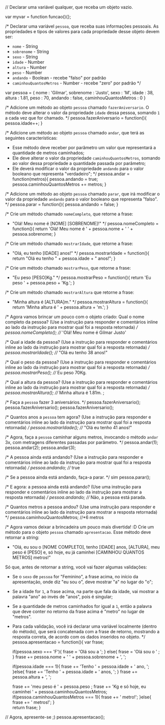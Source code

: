 // Declarar uma variável qualquer, que receba um objeto vazio.

var myvar = function funcao(){};

/*
Declarar uma variável `pessoa`, que receba suas informações pessoais.
As propriedades e tipos de valores para cada propriedade desse objeto devem ser:
- `nome` - String
- `sobrenome` - String
- `sexo` - String
- `idade` - Number
- `altura` - Number
- `peso` - Number
- `andando` - Boolean - recebe "falso" por padrão
- `caminhouQuantosMetros` - Number - recebe "zero" por padrão
*/

var pessoa = {
     nome : 'Gilmar',
     sobrenome : 'Justo',
     sexo : 'M',
     idade : 38,
     altura : 1.81,
     peso : 70,
     andando : false,
     caminhouQuantosMetros : 0
}

/*
Adicione um método ao objeto `pessoa` chamado `fazerAniversario`. O método deve
alterar o valor da propriedade `idade` dessa pessoa, somando `1` a cada vez que
for chamado.
*/
pessoa.fazerAniversario = function(){
     pessoa.idade++;
}


/*
Adicione um método ao objeto `pessoa` chamado `andar`, que terá as seguintes
características:
- Esse método deve receber por parâmetro um valor que representará a quantidade
de metros caminhados;
- Ele deve alterar o valor da propriedade `caminhouQuantosMetros`, somando ao
valor dessa propriedade a quantidade passada por parâmetro;
- Ele deverá modificar o valor da propriedade `andando` para o valor
booleano que representa "verdadeiro";
*/
pessoa.andar = function(metros){
     pessoa.andando = true;
     pessoa.caminhouQuantosMetros += metros;
}

/*
Adicione um método ao objeto `pessoa` chamado `parar`, que irá modificar o valor
da propriedade `andando` para o valor booleano que representa "falso".
*/
pessoa.parar = function(){
     pessoa.andando = false;
}

/*
Crie um método chamado `nomeCompleto`, que retorne a frase:
- "Olá! Meu nome é [NOME] [SOBRENOME]!"
*/
pessoa.nomeCompleto = function(){
     return 'Olá! Meu nome é ' + pessoa.nome + ' ' + pessoa.sobrenome;
}

/*
Crie um método chamado `mostrarIdade`, que retorne a frase:
- "Olá, eu tenho [IDADE] anos!"
*/
pessoa.mostrarIdade = function(){
     return "Olá eu tenho " + pessoa.idade + " anos!";
}

/*
Crie um método chamado `mostrarPeso`, que retorne a frase:
- "Eu peso [PESO]Kg."
*/
pessoa.mostrarPeso = function(){
     return 'Eu peso ' + pessoa.peso + 'Kg.';
}

/*
Crie um método chamado `mostrarAltura` que retorne a frase:
- "Minha altura é [ALTURA]m."
*/
pessoa.mostrarAltura = function(){
     return 'Minha altura é ' + pessoa.altura + 'm.';
}



/*
Agora vamos brincar um pouco com o objeto criado:
Qual o nome completo da pessoa? (Use a instrução para responder e comentários
inline ao lado da instrução para mostrar qual foi a resposta retornada)
*/
pessoa.nomeCompleto(); //* 'Olá! Meu nome é Gilmar  Justo'

/*
Qual a idade da pessoa? (Use a instrução para responder e comentários
inline ao lado da instrução para mostrar qual foi a resposta retornada)
*/
pessoa.mostrarIdade(); //* "Olá eu tenho 38 anos!"

/*
Qual o peso da pessoa? (Use a instrução para responder e comentários
inline ao lado da instrução para mostrar qual foi a resposta retornada)
*/
pessoa.mostrarPeso(); //* Eu peso 70Kg.

/*
Qual a altura da pessoa? (Use a instrução para responder e comentários
inline ao lado da instrução para mostrar qual foi a resposta retornada)
*/
pessoa.mostrarAltura(); //* Minha altura é 1.81m. ;

/*
Faça a `pessoa` fazer 3 aniversários.
*/
pessoa.fazerAniversario();
pessoa.fazerAniversario();
pessoa.fazerAniversario();

/*
Quantos anos a `pessoa` tem agora? (Use a instrução para responder e
comentários inline ao lado da instrução para mostrar qual foi a resposta
retornada)
*/
pessoa.mostrarIdade(); //* "Olá eu tenho 41 anos!"


/*
Agora, faça a `pessoa` caminhar alguns metros, invocando o método `andar` 3x,
com metragens diferentes passadas por parâmetro.
*/
pessoa.andar(1);
pessoa.andar(2);
pessoa.andar(3);

/*
A pessoa ainda está andando? (Use a instrução para responder e comentários
inline ao lado da instrução para mostrar qual foi a resposta retornada)
*/
pessoa.andando; //* true
     

/*
Se a pessoa ainda está andando, faça-a parar.
*/
sim
pessoa.parar();

/*
E agora: a pessoa ainda está andando? (Use uma instrução para responder e
comentários inline ao lado da instrução para mostrar a resposta retornada)
*/
pessoa.andando; //* Não, a pessoa está parada.

/*
Quantos metros a pessoa andou? (Use uma instrução para responder e comentários
inline ao lado da instrução para mostrar a resposta retornada)
*/
pessoa.caminhouQuantosMetros; //*6 metros

/*
Agora vamos deixar a brincadeira um pouco mais divertida! :D
Crie um método para o objeto `pessoa` chamado `apresentacao`. Esse método deve
retornar a string:

- "Olá, eu sou o [NOME COMPLETO], tenho [IDADE] anos, [ALTURA], meu peso é [PESO] e, só hoje, eu já caminhei [CAMINHOU QUANTOS METROS] metros!"

Só que, antes de retornar a string, você vai fazer algumas validações:

- Se o `sexo` de `pessoa` for "Feminino", a frase acima, no início da
apresentação, onde diz "eu sou o", deve mostrar "a" no lugar do "o";

- Se a idade for `1`, a frase acima, na parte que fala da idade, vai mostrar a
palavra "ano" ao invés de "anos", pois é singular;

- Se a quantidade de metros caminhados for igual a `1`, então a palavra que
deve conter no retorno da frase acima é "metro" no lugar de "metros".
- Para cada validação, você irá declarar uma variável localmente (dentro do
método), que será concatenada com a frase de retorno, mostrando a resposta
correta, de acordo com os dados inseridos no objeto.
*/
pessoa.apresentacao = function(){
     var frase;

     if(pessoa.sexo === 'F'){
        frase = 'Olá sou a ';
     }
     else{
       frase = 'Olá sou o ' ;
     }
     frase += pessoa.nome + ' ' + pessoa.sobrenome + ', ';
     
     if(pessoa.idade === 1){
        frase += 'Tenho ' + pessoa.idade + ' ano, ';
     }else{
        frase += 'Tenho ' + pessoa.idade + ' anos, ';
     }
     frase += pessoa.altura + ', ';
     
     frase += 'meu peso é ' + pessoa.peso ;
     frase += 'Kg e só hoje, eu caminhei ' + pessoa.caminhouQuantosMetros;
     if(pessoa.caminhouQuantosMetros === 1){
        frase += ' metro!';
     }else{
        frase += ' metros!';
     }     
     return frase;
}

// Agora, apresente-se ;)
pessoa.apresentacao();
